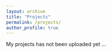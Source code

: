 ```yaml
---
layout: archive
title: "Projects"
permalink: /projects/
author_profile: true
---
```


My projects has not been uploaded yet ...
